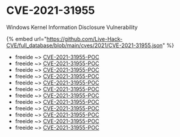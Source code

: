 # CVE-2021-31955

Windows Kernel Information Disclosure Vulnerability

{% embed url="https://github.com/Live-Hack-CVE/full_database/blob/main/cves/2021/CVE-2021-31955.json" %}


* freeide ~> [CVE-2021-31955-POC](https://www.alice-snow.ru/2021/database/cve-2021-31955/cve-2021-31955-poc-freeide)
* freeide ~> [CVE-2021-31955-POC](https://www.alice-snow.ru/2021/database/cve-2021-31955/cve-2021-31955-poc-freeide)
* freeide ~> [CVE-2021-31955-POC](https://www.alice-snow.ru/2021/database/cve-2021-31955/cve-2021-31955-poc-freeide)
* freeide ~> [CVE-2021-31955-POC](https://www.alice-snow.ru/2021/database/cve-2021-31955/cve-2021-31955-poc-freeide)
* freeide ~> [CVE-2021-31955-POC](https://www.alice-snow.ru/2021/database/cve-2021-31955/cve-2021-31955-poc-freeide)
* freeide ~> [CVE-2021-31955-POC](https://www.alice-snow.ru/2021/database/cve-2021-31955/cve-2021-31955-poc-freeide)
* freeide ~> [CVE-2021-31955-POC](https://www.alice-snow.ru/2021/database/cve-2021-31955/cve-2021-31955-poc-freeide)
* freeide ~> [CVE-2021-31955-POC](https://www.alice-snow.ru/2021/database/cve-2021-31955/cve-2021-31955-poc-freeide)
* freeide ~> [CVE-2021-31955-POC](https://www.alice-snow.ru/2021/database/cve-2021-31955/cve-2021-31955-poc-freeide)
* freeide ~> [CVE-2021-31955-POC](https://www.alice-snow.ru/2021/database/cve-2021-31955/cve-2021-31955-poc-freeide)
* freeide ~> [CVE-2021-31955-POC](https://www.alice-snow.ru/2021/database/cve-2021-31955/cve-2021-31955-poc-freeide)
* freeide ~> [CVE-2021-31955-POC](https://www.alice-snow.ru/2021/database/cve-2021-31955/cve-2021-31955-poc-freeide)